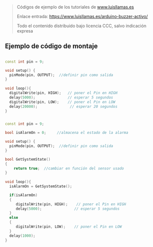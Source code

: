 > Códigos de ejemplo de los tutoriales de www.luisllamas.es
>
> Enlace entrada: https://www.luisllamas.es/arduino-buzzer-activo/
>
> Todo el contenido distribuido bajo licencia CCC, salvo indicación expresa


## Ejemplo de código de montaje
```cpp
const int pin = 9;

void setup() {
  pinMode(pin, OUTPUT);  //definir pin como salida
}
 
void loop(){
  digitalWrite(pin, HIGH);   // poner el Pin en HIGH
  delay(5000);               // esperar 5 segundos
  digitalWrite(pin, LOW);    // poner el Pin en LOW
  delay(20000);               // esperar 20 segundos
}
```

```cpp
const int pin = 9;

bool isAlarmOn = 0;     //almacena el estado de la alarma

void setup() {
  pinMode(pin, OUTPUT);  //definir pin como salida
}

bool GetSystemState()
{
    return true;  //cambiar en función del sensor usado
}
 
void loop(){
  isAlarmOn = GetSystemState();

  if(isAlarmOn)
  {
     digitalWrite(pin, HIGH);    // poner el Pin en HIGH
     delay(5000);               // esperar 5 segundos
  }
  else
  {
     digitalWrite(pin, LOW);    // poner el Pin en LOW
  }
  delay(1000);
}
```


